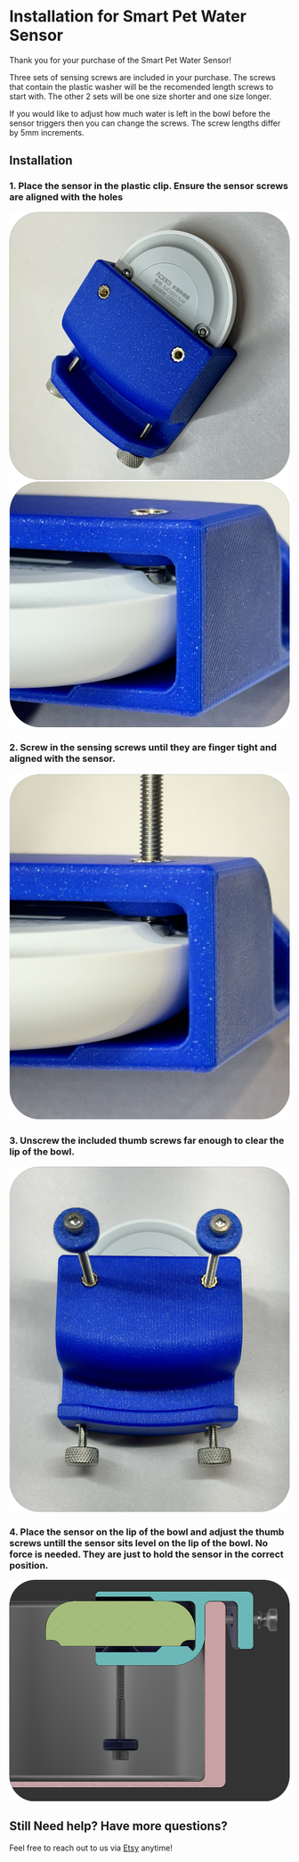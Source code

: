 # Installation for Smart Pet Water Sensor
Thank you for your purchase of the Smart Pet Water Sensor!

Three sets of sensing screws are included in your purchase. The screws that contain the plastic washer will be the recomended length screws to start with. The other 2 sets will be one size shorter and one size longer. 

If you would like to adjust how much water is left in the bowl before the sensor triggers then you can change the screws. The screw lengths differ by 5mm increments. 

## Installation
### **1. Place the sensor in the plastic clip. Ensure the sensor screws are aligned with the holes**
![Customer Image](images/pet_wat_sen_install_align_1.png)
![Customer Image](images/pet_wat_sen_install_align_2.png)
### **2. Screw in the sensing screws until they are finger tight and aligned with the sensor.**
![Customer Image](images/pet_wat_sen_install_screw.png)
### **3. Unscrew the included thumb screws far enough to clear the lip of the bowl.**
![Customer Image](images/pet_wat_sen_comp.png)
### **4. Place the sensor on the lip of the bowl and adjust the thumb screws untill the sensor sits level on the lip of the bowl. No force is needed. They are just to hold the sensor in the correct position.**
![Customer Image](images/pet_wat_sen_install_bowl.png)

## Still Need help? Have more questions?
Feel free to reach out to us via [Etsy](https://watchtower3d.etsy.com) anytime!